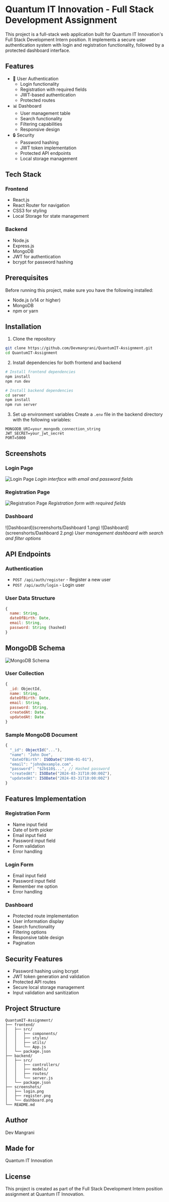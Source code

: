 # Quantum IT Innovation - Full Stack Development Assignment

This project is a full-stack web application built for Quantum IT Innovation's Full Stack Development Intern position. It implements a secure user authentication system with login and registration functionality, followed by a protected dashboard interface.

## Features

- 🔐 User Authentication
  - Login functionality
  - Registration with required fields
  - JWT-based authentication
  - Protected routes
- 📊 Dashboard
  - User management table
  - Search functionality
  - Filtering capabilities
  - Responsive design
- 🔒 Security
  - Password hashing
  - JWT token implementation
  - Protected API endpoints
  - Local storage management

## Tech Stack

### Frontend
- React.js
- React Router for navigation
- CSS3 for styling
- Local Storage for state management

### Backend
- Node.js
- Express.js
- MongoDB
- JWT for authentication
- bcrypt for password hashing

## Prerequisites

Before running this project, make sure you have the following installed:
- Node.js (v14 or higher)
- MongoDB
- npm or yarn

## Installation

1. Clone the repository
```bash
git clone https://github.com/Devmangrani/QuantumIT-Assignment.git
cd QuantumIT-Assignment
```

2. Install dependencies for both frontend and backend
```bash
# Install frontend dependencies
npm install
npm run dev

# Install backend dependencies
cd server
npm install
npm run server
```

3. Set up environment variables
Create a `.env` file in the backend directory with the following variables:
```
MONGODB_URI=your_mongodb_connection_string
JWT_SECRET=your_jwt_secret
PORT=5000
```


## Screenshots

### Login Page
![Login Page](screenshorts/Login.png)
*Login interface with email and password fields*

### Registration Page
![Registration Page](screenshorts/Register.png)
*Registration form with required fields*

### Dashboard
![Dashboard](screenshorts/Dashboard 1.png)
![Dashboard](screenshorts/Dashboard 2.png)
*User management dashboard with search and filter options*

## API Endpoints

### Authentication
- `POST /api/auth/register` - Register a new user
- `POST /api/auth/login` - Login user

### User Data Structure
```javascript
{
  name: String,
  dateOfBirth: Date,
  email: String,
  password: String (hashed)
}
```

## MongoDB Schema
![MongoDB Schema](screenshorts/Mongodb.png)
### User Collection
```javascript
{
  _id: ObjectId,
  name: String,
  dateOfBirth: Date,
  email: String,
  password: String,
  createdAt: Date,
  updatedAt: Date
}
```

### Sample MongoDB Document
```javascript
{
  "_id": ObjectId("..."),
  "name": "John Doe",
  "dateOfBirth": ISODate("1990-01-01"),
  "email": "john@example.com",
  "password": "$2b$10$...", // Hashed password
  "createdAt": ISODate("2024-03-31T10:00:00Z"),
  "updatedAt": ISODate("2024-03-31T10:00:00Z")
}
```

## Features Implementation

### Registration Form
- Name input field
- Date of birth picker
- Email input field
- Password input field
- Form validation
- Error handling

### Login Form
- Email input field
- Password input field
- Remember me option
- Error handling

### Dashboard
- Protected route implementation
- User information display
- Search functionality
- Filtering options
- Responsive table design
- Pagination

## Security Features
- Password hashing using bcrypt
- JWT token generation and validation
- Protected API routes
- Secure local storage management
- Input validation and sanitization

## Project Structure
```
QuantumIT-Assignment/
├── frontend/
│   ├── src/
│   │   ├── components/
│   │   ├── styles/
│   │   ├── utils/
│   │   └── App.js
│   └── package.json
├── backend/
│   ├── src/
│   │   ├── controllers/
│   │   ├── models/
│   │   ├── routes/
│   │   └── server.js
│   └── package.json
├── screenshots/
│   ├── login.png
│   ├── register.png
│   └── dashboard.png
└── README.md
```

## Author
Dev Mangrani

## Made for
Quantum IT Innovation


## License
This project is created as part of the Full Stack Development Intern position assignment at Quantum IT Innovation.
